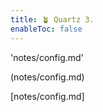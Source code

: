 ```yaml
---
title: 🪴 Quartz 3.
enableToc: false
---
```


'notes/config.md'

(notes/config.md)

[notes/config.md]

